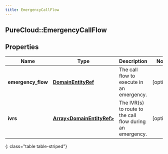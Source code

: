 ```yaml
---
title: EmergencyCallFlow
---
```

## PureCloud::EmergencyCallFlow

## Properties

|Name | Type | Description | Notes|
|------------ | ------------- | ------------- | -------------|
| **emergency_flow** | [**DomainEntityRef**](DomainEntityRef.html) | The call flow to execute in an emergency. | [optional] |
| **ivrs** | [**Array&lt;DomainEntityRef&gt;**](DomainEntityRef.html) | The IVR(s) to route to the call flow during an emergency. | [optional] |
{: class="table table-striped"}


